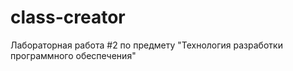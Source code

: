 # class-creator
Лабораторная работа #2 по предмету "Технология разработки программного обеспечения"
